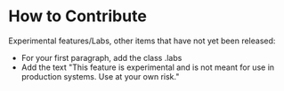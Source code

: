 How to Contribute
===========

Experimental features/Labs, other items that have not yet been released:

- For your first paragraph, add the class .labs
- Add the text "This feature is experimental and is not meant for use in production systems. Use at your own risk."

